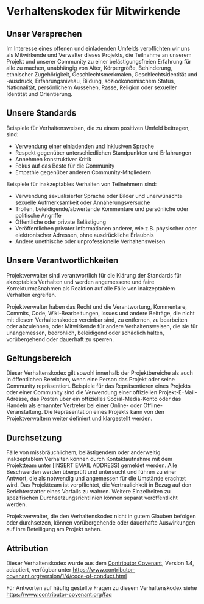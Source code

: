 # Verhaltenskodex für Mitwirkende

## Unser Versprechen

Im Interesse eines offenen und einladenden Umfelds verpflichten wir uns als Mitwirkende und Verwalter dieses Projekts, die Teilnahme an unserem Projekt und unserer Community zu einer belästigungsfreien Erfahrung für alle zu machen, unabhängig von Alter, Körpergröße, Behinderung, ethnischer Zugehörigkeit, Geschlechtsmerkmalen, Geschlechtsidentität und -ausdruck, Erfahrungsniveau, Bildung, sozioökonomischem Status, Nationalität, persönlichem Aussehen, Rasse, Religion oder sexueller Identität und Orientierung.

## Unsere Standards

Beispiele für Verhaltensweisen, die zu einem positiven Umfeld beitragen, sind:

- Verwendung einer einladenden und inklusiven Sprache
- Respekt gegenüber unterschiedlichen Standpunkten und Erfahrungen
- Annehmen konstruktiver Kritik
- Fokus auf das Beste für die Community
- Empathie gegenüber anderen Community-Mitgliedern

Beispiele für inakzeptables Verhalten von Teilnehmern sind:

- Verwendung sexualisierter Sprache oder Bilder und unerwünschte sexuelle Aufmerksamkeit oder Annäherungsversuche
- Trollen, beleidigende/abwertende Kommentare und persönliche oder politische Angriffe
- Öffentliche oder private Belästigung
- Veröffentlichen privater Informationen anderer, wie z.B. physischer oder elektronischer Adressen, ohne ausdrückliche Erlaubnis
- Andere unethische oder unprofessionelle Verhaltensweisen

## Unsere Verantwortlichkeiten

Projektverwalter sind verantwortlich für die Klärung der Standards für akzeptables Verhalten und werden angemessene und faire Korrekturmaßnahmen als Reaktion auf alle Fälle von inakzeptablem Verhalten ergreifen.

Projektverwalter haben das Recht und die Verantwortung, Kommentare, Commits, Code, Wiki-Bearbeitungen, Issues und andere Beiträge, die nicht mit diesem Verhaltenskodex vereinbar sind, zu entfernen, zu bearbeiten oder abzulehnen, oder Mitwirkende für andere Verhaltensweisen, die sie für unangemessen, bedrohlich, beleidigend oder schädlich halten, vorübergehend oder dauerhaft zu sperren.

## Geltungsbereich

Dieser Verhaltenskodex gilt sowohl innerhalb der Projektbereiche als auch in öffentlichen Bereichen, wenn eine Person das Projekt oder seine Community repräsentiert. Beispiele für das Repräsentieren eines Projekts oder einer Community sind die Verwendung einer offiziellen Projekt-E-Mail-Adresse, das Posten über ein offizielles Social-Media-Konto oder das Handeln als ernannter Vertreter bei einer Online- oder Offline-Veranstaltung. Die Repräsentation eines Projekts kann von den Projektverwaltern weiter definiert und klargestellt werden.

## Durchsetzung

Fälle von missbräuchlichem, belästigendem oder anderweitig inakzeptablem Verhalten können durch Kontaktaufnahme mit dem Projektteam unter [INSERT EMAIL ADDRESS] gemeldet werden. Alle Beschwerden werden überprüft und untersucht und führen zu einer Antwort, die als notwendig und angemessen für die Umstände erachtet wird. Das Projektteam ist verpflichtet, die Vertraulichkeit in Bezug auf den Berichterstatter eines Vorfalls zu wahren. Weitere Einzelheiten zu spezifischen Durchsetzungsrichtlinien können separat veröffentlicht werden.

Projektverwalter, die den Verhaltenskodex nicht in gutem Glauben befolgen oder durchsetzen, können vorübergehende oder dauerhafte Auswirkungen auf ihre Beteiligung am Projekt sehen.

## Attribution

Dieser Verhaltenskodex wurde aus dem [Contributor Covenant][homepage], Version 1.4, adaptiert, verfügbar unter https://www.contributor-covenant.org/version/1/4/code-of-conduct.html

[homepage]: https://www.contributor-covenant.org

Für Antworten auf häufig gestellte Fragen zu diesem Verhaltenskodex siehe https://www.contributor-covenant.org/faq
